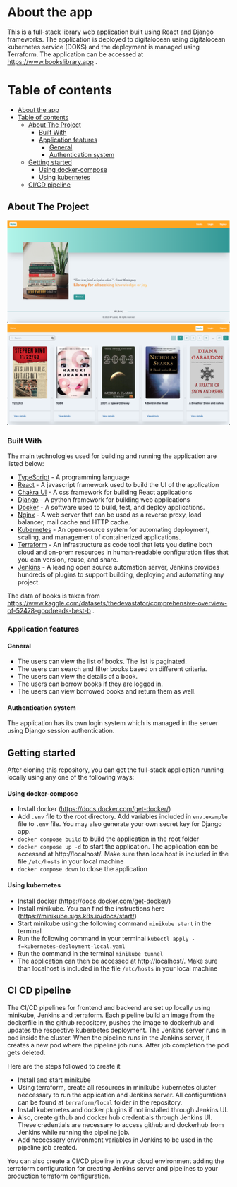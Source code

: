 # About the app
This is a full-stack library web application built using React and Django frameworks. The application is deployed to digitalocean using digitalocean kubernetes service (DOKS) and the deployment is managed using Terraform. The application can be accessed at https://www.bookslibrary.app .

# Table of contents
- [About the app](#about-the-app)
- [Table of contents](#table-of-contents)
  - [About The Project](#about-the-project)
    - [Built With](#built-with)
    - [Application features](#application-features)
      - [General](#general)
      - [Authentication system](#authentication-system)
  - [Getting started](#getting-started)
      - [Using docker-compose](#using-docker-compose)
      - [Using kubernetes](#using-kubernetes)
  - [CI/CD pipeline](#ci-cd-pipeline)

## About The Project
![Frontpage](client/public/frontpage.png)
![Booklistpage](client/public/booklist.png)


### Built With

The main technologies used for building and running the application are listed below:

- [TypeScript](https://www.typescriptlang.org/) - A programming language
- [React](https://react.dev/) - A javascript framework used to build the UI of the application 
- [Chakra UI](https://chakra-ui.com/) - A css framework for building React applications
- [Django](https://www.djangoproject.com/) - A python framework for building web applications
- [Docker](https://img.shields.io/badge/docker-%230db7ed.svg?style=for-the-badge&logo=docker&logoColor=white)  - A software used to build, test, and deploy applications.
- [Nginx](https://www.nginx.com/) - A web server that can be used as a reverse proxy, load balancer, mail cache and HTTP cache.
- [Kubernetes](https://kubernetes.io/) - An open-source system for automating deployment, scaling, and management of containerized applications.
- [Terraform](https://www.terraform.io/) - An infrastructure as code tool that lets you define both cloud and on-prem resources in human-readable configuration files that you can version, reuse, and share.
- [Jenkins](https://www.jenkins.io/) - A leading open source automation server, Jenkins provides hundreds of plugins to support building, deploying and automating any project.

The data of books is taken from https://www.kaggle.com/datasets/thedevastator/comprehensive-overview-of-52478-goodreads-best-b .

### Application features
#### General
  - The users can view the list of books. The list is paginated.
  - The users can search and filter books based on different criteria.
  - The users can view the details of a book.
  - The users can borrow books if they are logged in.
  - The users can view borrowed books and return them as well.

#### Authentication system
The application has its own login system which is managed in the server using Django session authentication. 

## Getting started
After cloning this repository, you can get the full-stack application running locally using any one of the following ways:
#### Using docker-compose
- Install docker (https://docs.docker.com/get-docker/)
- Add `.env` file to the root directory. Add variables included in `env.example` file to `.env` file. You may also generate your own secret key for Django app.
- `docker compose build` to build the application in the root folder
- `docker compose up -d` to start the application. The application can be accessed at http://localhost/. Make sure than localhost is included in the file `/etc/hosts` in your local machine
- `docker compose down` to close the application
#### Using kubernetes
- Install docker (https://docs.docker.com/get-docker/)
- Install minikube. You can find the instructions here (https://minikube.sigs.k8s.io/docs/start/)
- Start minikube using the following command `minikube start` in the terminal
- Run the following command in your terminal `kubectl apply -f=kubernetes-deployment-local.yaml`
- Run the command in the terminal `minikube tunnel`
- The application can then be accessed at http://localhost/. Make sure than localhost is included in the file `/etc/hosts` in your local machine

## CI CD pipeline
The CI/CD pipelines for frontend and backend are set up locally using minikube, Jenkins and terraform. Each pipeline build an image from the dockerfile in the github repository, pushes the image to dockerhub and updates the respective kuberbetes deployment. The Jenkins server runs in pod inside the cluster. When the pipeline runs in the Jenkins server, it creates a new pod where the pipeline job runs. After job completion the pod gets deleted.

Here are the steps followed to create it
- Install and start minikube
- Using terraform, create all resources in minikube kubernetes cluster neccessary to run the application and Jenkins server. All configurations can be found at `terraform/local` folder in the repository.
- Install kubernetes and docker plugins if not installed through Jenkins UI.
- Also, create github and docker hub credentials through Jenkins UI. These credentials are necessary to access github and dockerhub from Jenkins while running the pipeline job.
- Add neccessary environment variables in Jenkins to be used in the pipeline job created.

You can also create a CI/CD pipeline in your cloud environment adding the terraform configuration for creating Jenkins server and pipelines to your production terraform configuration.




